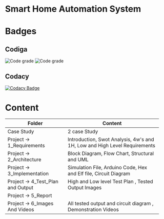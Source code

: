 

# Smart Home Automation System
# Badges

## Codiga

![Code grade](https://api.codiga.io/project/30954/score/svg) ![Code grade](https://api.codiga.io/project/30954/status/svg)

## Codacy
[![Codacy Badge](https://app.codacy.com/project/badge/Grade/2b49b6bfee5448f2a9b08a21617a5a50)](https://www.codacy.com/gh/AdityaParadeshi/M2-EmbSys/dashboard?utm_source=github.com&amp;utm_medium=referral&amp;utm_content=AdityaParadeshi/M2-EmbSys&amp;utm_campaign=Badge_Grade)




# Content

|Folder	|Content |
|---- |----|
|Case Study	|2 case Study |
|Project -> 1_Requirements |Introduction, Swot Analysis, 4w's and 1H, Low and High Level Requirements |
|Project -> 2_Architecture |Block Diagram, Flow Chart, Structural and UML |
|Project -> 3_Implementation |Simulation File, Arduino Code, Hex and Elf file, Circuit Diagram |
|Project -> 4_Test_Plan and Output |High and Low level Test Plan , Tested Output Images |
|Project -> 5_Report | |
|Project -> 6_Images And Videos |All tested output and circuit diagram , Demonstration Videos |






